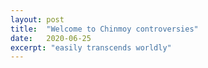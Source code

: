 ```yaml
---
layout: post
title:  "Welcome to Chinmoy controversies"
date:   2020-06-25
excerpt: "easily transcends worldly"
---
```

